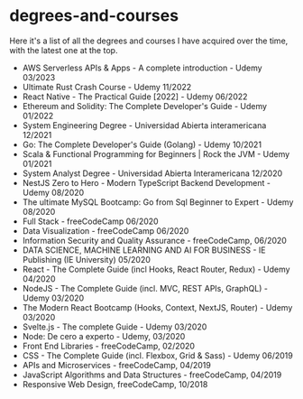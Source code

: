 # degrees-and-courses

Here it's a list of all the degrees and courses I have acquired over the time, with the latest one at the top.

- AWS Serverless APIs & Apps - A complete introduction - Udemy 03/2023
- Ultimate Rust Crash Course - Udemy 11/2022
- React Native - The Practical Guide [2022] - Udemy 06/2022
- Ethereum and Solidity: The Complete Developer's Guide - Udemy 01/2022
- System Engineering Degree - Universidad Abierta interamericana 12/2021
- Go: The Complete Developer's Guide (Golang)  - Udemy 10/2021
- Scala & Functional Programming for Beginners | Rock the JVM - Udemy 01/2021
- System Analyst Degree - Universidad Abierta Interamericana 12/2020
- NestJS Zero to Hero - Modern TypeScript Backend Development - Udemy 08/2020
- The ultimate MySQL Bootcamp: Go from Sql Beginner to Expert - Udemy 08/2020
- Full Stack - freeCodeCamp 06/2020
- Data Visualization - freeCodeCamp 06/2020
- Information Security and Quality Assurance - freeCodeCamp, 06/2020
- DATA SCIENCE, MACHINE LEARNING AND AI FOR BUSINESS - IE Publishing (IE University) 05/2020
- React - The Complete Guide (incl Hooks, React Router, Redux) - Udemy 04/2020
- NodeJS - The Complete Guide (incl. MVC, REST APIs, GraphQL) - Udemy 03/2020
- The Modern React Bootcamp (Hooks, Context, NextJS, Router) - Udemy 03/2020
- Svelte.js - The complete Guide - Udemy 03/2020
- Node: De cero a experto - Udemy, 03/2020
- Front End Libraries - freeCodeCamp, 02/2020
- CSS - The Complete Guide (incl. Flexbox, Grid & Sass) - Udemy 06/2019
- APIs and Microservices - freeCodeCamp, 04/2019
- JavaScript Algorithms and Data Structures - freeCodeCamp, 04/2019
- Responsive Web Design, freeCodeCamp, 10/2018
